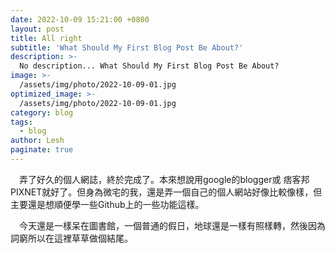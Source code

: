 ```yaml
---
date: 2022-10-09 15:21:00 +0800
layout: post
title: All right
subtitle: 'What Should My First Blog Post Be About?'
description: >-
  No description... What Should My First Blog Post Be About?
image: >- 
  /assets/img/photo/2022-10-09-01.jpg
optimized_image: >-
  /assets/img/photo/2022-10-09-01.jpg
category: blog
tags:
  - blog
author: Lesh
paginate: true
---
```



&emsp;弄了好久的個人網誌，終於完成了。本來想說用google的blogger或 痞客邦PIXNET就好了。但身為微宅的我，還是弄一個自己的個人網站好像比較像樣，但主要還是想順便學一些Github上的一些功能這樣。

&emsp;今天還是一樣呆在圖書館，一個普通的假日，地球還是一樣有照樣轉，然後因為詞窮所以在這裡草草做個結尾。

